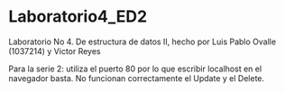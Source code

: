 # Laboratorio4_ED2
Laboratorio No 4. De estructura de datos II, hecho por Luis Pablo Ovalle (1037214) y Victor Reyes

Para la serie 2: utiliza el puerto 80 por lo que escribir localhost en el navegador basta. 
No funcionan correctamente el Update y el Delete.

